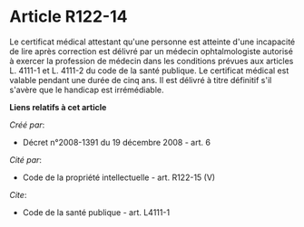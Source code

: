 # Article R122-14

Le certificat médical attestant qu'une personne est atteinte d'une incapacité de lire après correction est délivré par un
médecin ophtalmologiste autorisé à exercer la profession de médecin dans les conditions prévues aux articles L. 4111-1 et L.
4111-2 du code de la santé publique. Le certificat médical est valable pendant une durée de cinq ans. Il est délivré à titre
définitif s'il s'avère que le handicap est irrémédiable.

**Liens relatifs à cet article**

_Créé par_:

  - Décret n°2008-1391 du 19 décembre 2008 - art. 6

_Cité par_:

  - Code de la propriété intellectuelle - art. R122-15 (V)

_Cite_:

  - Code de la santé publique - art. L4111-1

